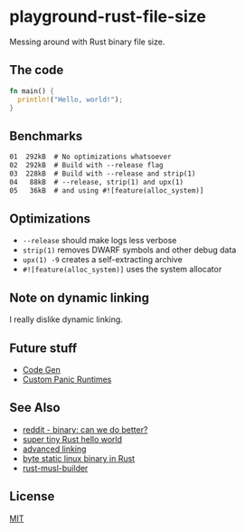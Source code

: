# playground-rust-file-size
Messing around with Rust binary file size.

## The code
```rust
fn main() {
  println!("Hello, world!");
}
```

## Benchmarks
```txt
01  292kB  # No optimizations whatsoever
02  292kB  # Build with --release flag
03  228kB  # Build with --release and strip(1)
04   88kB  # --release, strip(1) and upx(1)
05   36kB  # and using #![feature(alloc_system)]
```

## Optimizations
- `--release` should make logs less verbose
- `strip(1)` removes DWARF symbols and other debug data
- `upx(1) -9` creates a self-extracting archive
- `#![feature(alloc_system)]` uses the system allocator

## Note on dynamic linking
I really dislike dynamic linking.

## Future stuff
- [Code Gen](https://github.com/rust-lang/rust/pull/32386)
- [Custom Panic Runtimes](https://github.com/rust-lang/rust/pull/32900)

## See Also
- [reddit - binary: can we do better?](https://www.reddit.com/r/rust/comments/4fbm9h/i_created_an_88b_hello_world_binary_can_we_do/)
- [super tiny Rust hello world](https://github.com/retep998/hello-rs)
- [advanced linking](https://doc.rust-lang.org/book/advanced-linking.html)
- [byte static linux binary in
  Rust](http://mainisusuallyafunction.blogspot.com.au/2015/01/151-byte-static-linux-binary-in-rust.html)
- [rust-musl-builder](https://github.com/emk/rust-musl-builder)

## License
[MIT](https://tldrlegal.com/license/mit-license)
